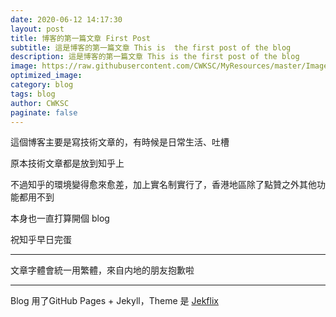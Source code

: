 ```yaml
---
date: 2020-06-12 14:17:30
layout: post
title: 博客的第一篇文章 First Post
subtitle: 這是博客的第一篇文章 This is  the first post of the blog
description: 這是博客的第一篇文章 This is the first post of the blog
image: https://raw.githubusercontent.com/CWKSC/MyResources/master/Image/krisjanis-mezulis-kDTfZxwqnyU-unsplash.jpg
optimized_image:
category: blog
tags: blog
author: CWKSC
paginate: false
---
```


這個博客主要是寫技術文章的，有時候是日常生活、吐槽

原本技術文章都是放到知乎上

不過知乎的環境變得愈來愈差，加上實名制實行了，香港地區除了點贊之外其他功能都用不到

本身也一直打算開個 blog 

祝知乎早日完蛋

___

文章字體會統一用繁體，來自内地的朋友抱歉啦

___

Blog 用了GitHub Pages + Jekyll，Theme 是 [Jekflix](https://github.com/thiagorossener/jekflix-template) 



